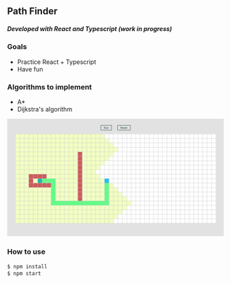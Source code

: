 ## Path Finder

##### Developed with React and Typescript (work in progress)

### Goals

- Practice React + Typescript
- Have fun

### Algorithms to implement

- A\*
- Dijkstra's algorithm

![Current stage](screenshot2.png)

### How to use

```console
$ npm install
$ npm start
```
